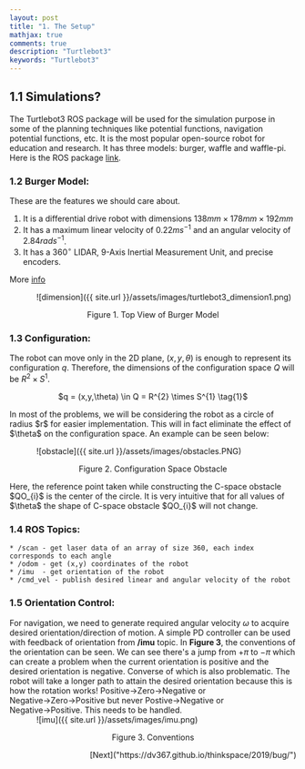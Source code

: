 ```yaml
---
layout: post
title: "1. The Setup"
mathjax: true
comments: true
description: "Turtlebot3"
keywords: "Turtlebot3"
---
```


## 1.1 Simulations?  
The Turtlebot3 ROS package will be used for the simulation purpose in some of the planning techniques like potential functions, navigation potential functions, etc. It is the most popular open-source robot for education and research. It has three models: burger, waffle and waffle-pi. Here is the ROS package [link](http://wiki.ros.org/turtlebot3).  

### 1.2 Burger Model:
These are the features we should care about. 
1. It is a differential drive robot with dimensions $138mm × 178mm × 192mm$  
2. It has a maximum linear velocity of $0.22 m s^{-1}$ and an angular velocity of $2.84 rad s^{-1}$.
3. It has a $360^{\circ}$ LIDAR, 9-Axis Inertial Measurement Unit, and precise encoders.  

More [info](http://emanual.robotis.com/docs/en/platform/turtlebot3/overview/)

&nbsp;&nbsp;&nbsp;&nbsp;&nbsp;&nbsp;&nbsp;&nbsp;&nbsp;&nbsp;&nbsp; ![dimension]({{ site.url }}/assets/images/turtlebot3_dimension1.png)  
<p align="center">
Figure 1. Top View of Burger Model
</p>

### 1.3 Configuration:  
The robot can move only in the 2D plane, $(x,y,\theta)$ is enough to represent its configuration $q$. Therefore, the dimensions of the configuration space $Q$ will be $R^{2}  \times S^{1}$.  
<p align="center">
$q = (x,y,\theta) \in Q = R^{2} \times S^{1} \tag{1}$
</p>
In most of the problems, we will be considering the robot as a circle of radius $r$ for easier implementation. This will in fact eliminate the effect of $\theta$ on the configuration space. An example can be seen below:  

&nbsp;&nbsp;&nbsp;&nbsp;&nbsp;&nbsp;&nbsp;&nbsp;&nbsp;&nbsp;&nbsp; ![obstacle]({{ site.url }}/assets/images/obstacles.PNG)  
<p align="center">
Figure 2. Configuration Space Obstacle
</p>  
Here, the reference point taken while constructing the C-space obstacle $QO_{i}$ is the center of the circle. It is very intuitive that for all values of $\theta$ the shape of C-space obstacle $QO_{i}$ will not change.

### 1.4 ROS Topics:  
```
* /scan - get laser data of an array of size 360, each index corresponds to each angle 
* /odom - get (x,y) coordinates of the robot 
* /imu  - get orientation of the robot
* /cmd_vel - publish desired linear and angular velocity of the robot
```  
### 1.5 Orientation Control:  
For navigation, we need to generate required angular velocity $\omega$ to acquire desired orientation/direction of motion. A simple PD controller can be used with feedback of orientation from **/imu** topic. In **Figure 3**, the conventions of the orientation can be seen. We can see there's a jump from $+\pi$ to $-\pi$ which can create a problem when the current orientation is positive and the desired orientation is negative. Converse of which is also problematic. The robot will take a longer path to attain the desired orientation because this is how the rotation works! Positive$\rightarrow$Zero$\rightarrow$Negative or Negative$\rightarrow$Zero$\rightarrow$Positive but never Postive$\rightarrow$Negative or Negative$\rightarrow$Positive. This needs to be handled.  
&nbsp;&nbsp;&nbsp;&nbsp;&nbsp;&nbsp;&nbsp;&nbsp;&nbsp;&nbsp;&nbsp; ![imu]({{ site.url }}/assets/images/imu.png)  
<p align="center">
Figure 3. Conventions
</p>

<p align="right">
[Next]("https://dv367.github.io/thinkspace/2019/bug/")
</p>








